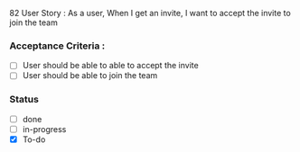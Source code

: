 82 User Story : As a user, When I get an invite, I want to accept the invite to join the team <br>
### Acceptance Criteria : 
- [ ] User should be able to able to accept the invite
- [ ] User should be able to join the team
 
### Status 
- [ ] done
- [ ] in-progress
- [x] To-do
